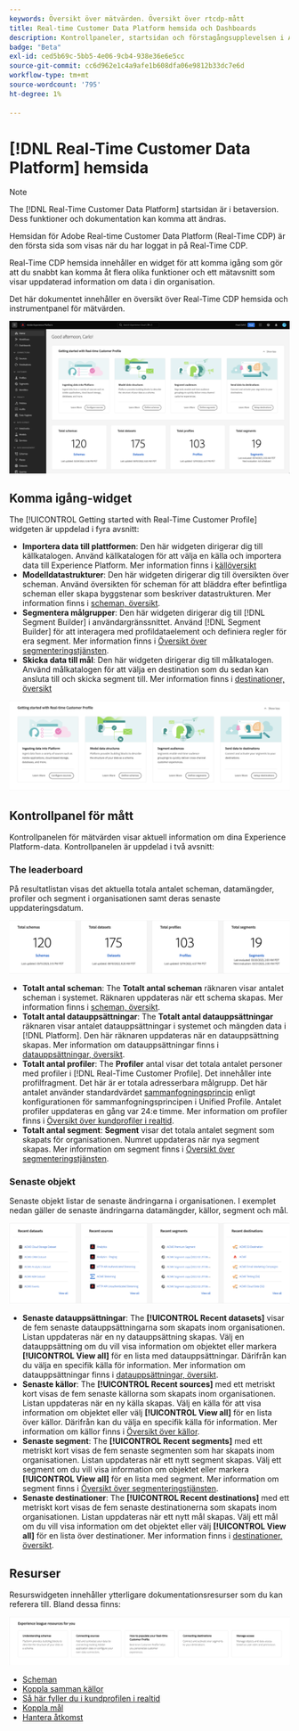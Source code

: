 ```yaml
---
keywords: Översikt över mätvärden. Översikt över rtcdp-mått
title: Real-time Customer Data Platform hemsida och Dashboards
description: Kontrollpaneler, startsidan och förstagångsupplevelsen i Adobe Experience Platform
badge: "Beta"
exl-id: ced5b69c-5bb5-4e06-9cb4-938e36e6e5cc
source-git-commit: cc6d962e1c4a9afe1b608dfa06e9812b33dc7e6d
workflow-type: tm+mt
source-wordcount: '795'
ht-degree: 1%

---
```


# [!DNL Real-Time Customer Data Platform] hemsida

>[!NOTE]
>
>The [!DNL Real-Time Customer Data Platform] startsidan är i betaversion. Dess funktioner och dokumentation kan komma att ändras.

Hemsidan för Adobe Real-time Customer Data Platform (Real-Time CDP) är den första sida som visas när du har loggat in på Real-Time CDP.

Real-Time CDP hemsida innehåller en widget för att komma igång som gör att du snabbt kan komma åt flera olika funktioner och ett mätavsnitt som visar uppdaterad information om data i din organisation.

Det här dokumentet innehåller en översikt över Real-Time CDP hemsida och instrumentpanel för mätvärden.

![Plattformsgränssnittets startsida.](assets/platform-home/home.png)

## Komma igång-widget

The [!UICONTROL Getting started with Real-Time Customer Profile] widgeten är uppdelad i fyra avsnitt:

* **Importera data till plattformen**: Den här widgeten dirigerar dig till källkatalogen. Använd källkatalogen för att välja en källa och importera data till Experience Platform. Mer information finns i [källöversikt](../sources/home.md)
* **Modelldatastrukturer**: Den här widgeten dirigerar dig till översikten över scheman. Använd översikten för scheman för att bläddra efter befintliga scheman eller skapa byggstenar som beskriver datastrukturen. Mer information finns i [scheman, översikt](../xdm/home.md).
* **Segmentera målgrupper**: Den här widgeten dirigerar dig till [!DNL Segment Builder] i användargränssnittet. Använd [!DNL Segment Builder] för att interagera med profildataelement och definiera regler för era segment. Mer information finns i [Översikt över segmenteringstjänsten](../segmentation/home.md).
* **Skicka data till mål**: Den här widgeten dirigerar dig till målkatalogen. Använd målkatalogen för att välja en destination som du sedan kan ansluta till och skicka segment till. Mer information finns i [destinationer, översikt](../destinations/home.md)

![Plattformsgränssnittets startsida med widgeten Komma igång](assets/platform-home/getting-started-widget.png)

## Kontrollpanel för mått

Kontrollpanelen för mätvärden visar aktuell information om dina Experience Platform-data. Kontrollpanelen är uppdelad i två avsnitt:

### The leaderboard

På resultatlistan visas det aktuella totala antalet scheman, datamängder, profiler och segment i organisationen samt deras senaste uppdateringsdatum.

![Ledpanelens avsnitt på startsidan för plattformsgränssnittet.](assets/platform-home/leaderboard.png)

* **Totalt antal scheman**: The **Totalt antal scheman** räknaren visar antalet scheman i systemet. Räknaren uppdateras när ett schema skapas. Mer information finns i [scheman, översikt](../xdm/home.md).
* **Totalt antal datauppsättningar**: The **Totalt antal datauppsättningar** räknaren visar antalet datauppsättningar i systemet och mängden data i [!DNL Platform]. Den här räknaren uppdateras när en datauppsättning skapas. Mer information om datauppsättningar finns i [datauppsättningar, översikt](../catalog/datasets/overview.md).
* **Totalt antal profiler**: The **Profiler** antal visar det totala antalet personer med profiler i [!DNL Real-Time Customer Profile]. Det innehåller inte profilfragment. Det här är er totala adresserbara målgrupp. Det här antalet använder standardvärdet [sammanfogningsprincip](profile/merge-policies.md) enligt konfigurationen för sammanfogningsprincipen i Unified Profile. Antalet profiler uppdateras en gång var 24:e timme. Mer information om profiler finns i [Översikt över kundprofiler i realtid](../profile/home.md).
* **Totalt antal segment**: **Segment** visar det totala antalet segment som skapats för organisationen. Numret uppdateras när nya segment skapas. Mer information om segment finns i [Översikt över segmenteringstjänsten](../segmentation/home.md).

### Senaste objekt

Senaste objekt listar de senaste ändringarna i organisationen. I exemplet nedan gäller de senaste ändringarna datamängder, källor, segment och mål.

![Avsnittet med de senaste objekten på startsidan för plattformsgränssnittet.](assets/platform-home/recent-items.png)

* **Senaste datauppsättningar**: The **[!UICONTROL Recent datasets]** visar de fem senaste datauppsättningarna som skapats inom organisationen. Listan uppdateras när en ny datauppsättning skapas. Välj en datauppsättning om du vill visa information om objektet eller markera **[!UICONTROL View all]** för en lista med datauppsättningar. Därifrån kan du välja en specifik källa för information. Mer information om datauppsättningar finns i [datauppsättningar, översikt](../catalog/datasets/overview.md).
* **Senaste källor**: The **[!UICONTROL Recent sources]** med ett metriskt kort visas de fem senaste källorna som skapats inom organisationen. Listan uppdateras när en ny källa skapas. Välj en källa för att visa information om objektet eller välj **[!UICONTROL View all]** för en lista över källor. Därifrån kan du välja en specifik källa för information. Mer information om källor finns i [Översikt över källor](../sources/home.md).
* **Senaste segment**: The **[!UICONTROL Recent segments]** med ett metriskt kort visas de fem senaste segmenten som har skapats inom organisationen. Listan uppdateras när ett nytt segment skapas. Välj ett segment om du vill visa information om objektet eller markera **[!UICONTROL View all]** för en lista med segment. Mer information om segment finns i [Översikt över segmenteringstjänsten](../segmentation/home.md).
* **Senaste destinationer**: The **[!UICONTROL Recent destinations]** med ett metriskt kort visas de fem senaste destinationerna som skapats inom organisationen. Listan uppdateras när ett nytt mål skapas. Välj ett mål om du vill visa information om det objektet eller välj **[!UICONTROL View all]** för en lista över destinationer. Mer information finns i [destinationer, översikt](../destinations/home.md).

## Resurser

Resurswidgeten innehåller ytterligare dokumentationsresurser som du kan referera till. Bland dessa finns:

![Resursavsnittet på startsidan för användargränssnittet för plattformen.](assets/platform-home/resources.png)

* [Scheman](../xdm/schema/composition.md)
* [Koppla samman källor](../sources/home.md)
* [Så här fyller du i kundprofilen i realtid](../profile/home.md)
* [Koppla mål](../destinations/home.md)
* [Hantera åtkomst](../access-control/abac/overview.md)

<!-- ### Successful profile records

In the leaderboard **[!UICONTROL Successful profile records]** shows the total number of records that have been successfully processed into the profile.

There is also a metric card that shows the percentage of successful records. Select **[!UICONTROL View datasets]** to see more details about the profile records. Hover over the colored area of the graph to see additional details:

![image](assets/home-profilerecords-details.PNG)

The number of successful profile records is updated hourly. 

For more information about profiles, see [A unified view of your customer in Real-Time CDP](profile/profile-overview.md).

### Total profile records

The **[!UICONTROL Total profile records]** metric card shows the total number of data records enabled to feed into the profiles, and the percentage that are successful, updated once per day. This does not include all data in the data lake, because some data might not be enabled to feed into the profiles.

 Hover over the colored area of the graph to see additional details about the successful profiles:

![image](assets/home-profile-details.PNG)

Select **[!UICONTROL View profiles]** to see more details about the profile records.

For more information about profiles, see [A unified view of your customer in Real-Time CDP](profile/profile-overview.md).

For more information about viewing a specific profile, see [Profile viewer](profile/profile-viewer.md).

### Failed profile records

In the leaderboard, **[!UICONTROL Failed profile records]** counts the number of records that failed to process into the profile.

The **[!UICONTROL Failed profile records]** metric card shows this count, and includes a graphical representation that helps you see how failures have trended during the time shown below the graphic. This chart is updated hourly. Select **[!UICONTROL View datasets]** to see more details about the profile records.

The number of failed profile records is updated hourly. -->
